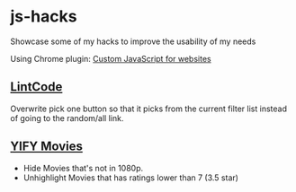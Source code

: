 # js-hacks
Showcase some of my hacks to improve the usability of my needs

Using Chrome plugin: [Custom JavaScript for websites](https://chrome.google.com/webstore/detail/custom-javascript-for-web/poakhlngfciodnhlhhgnaaelnpjljija)

## [LintCode](https://leetcode.com/problemset/all/?status=Todo&difficulty=Medium)
Overwrite pick one button so that it picks from the current filter list instead of going to the random/all link.

## [YIFY Movies](https://www.yify-torrent.org/daily-movies.html)
* Hide Movies that's not in 1080p.
* Unhighlight Movies that has ratings lower than 7 (3.5 star)
